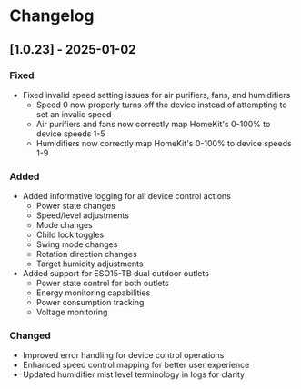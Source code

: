 # Changelog

## [1.0.23] - 2025-01-02

### Fixed
- Fixed invalid speed setting issues for air purifiers, fans, and humidifiers
  - Speed 0 now properly turns off the device instead of attempting to set an invalid speed
  - Air purifiers and fans now correctly map HomeKit's 0-100% to device speeds 1-5
  - Humidifiers now correctly map HomeKit's 0-100% to device speeds 1-9

### Added
- Added informative logging for all device control actions
  - Power state changes
  - Speed/level adjustments
  - Mode changes
  - Child lock toggles
  - Swing mode changes
  - Rotation direction changes
  - Target humidity adjustments
- Added support for ESO15-TB dual outdoor outlets
  - Power state control for both outlets
  - Energy monitoring capabilities
  - Power consumption tracking
  - Voltage monitoring

### Changed
- Improved error handling for device control operations
- Enhanced speed control mapping for better user experience
- Updated humidifier mist level terminology in logs for clarity 